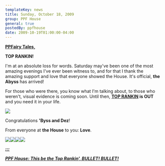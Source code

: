 ```yaml
---
templateKey: news
title: Sunday, October 18, 2009
group: PPF House
general: true
postedBy: ppfhouse
date: 2009-10-19T01:00:00-04:00
---
```

[**PPFairy Tales,**](http://theabyss.bandcamp.com)

**TOP RANKIN!**

I'm at an absolute loss for words. Saturday may've been one of the most amazing evenings I've ever been witness to, and for that I thank the amazing support and love that everyone showed the House. It's official, **the Abyss** has arrived!

For those who were there, you know what I'm talking about, to those who weren't, visual evidence is coming soon. Until then, **[TOP RANKIN](http://theabyss.bandcamp.com) is OUT** and you need it in your life.

[![](http://bandcamp.com/files/11/37/1137358242-1.jpg)](http://theabyss.bandcamp.com)

Congratulations **'Byss and Dez**!

From everyone at **the House** to you: **Love**.

[![](http://masiaone.com/wp-content/themes/MASIA02/images/icon_youtube.jpg)](http://www.youtube.com/ppfhouse)[![](http://masiaone.com/wp-content/themes/MASIA02/images/icon_myspace.jpg)](http://www.myspace.com/ppfhouse)[![](http://masiaone.com/wp-content/themes/MASIA02/images/icon_facebook.jpg)](http://www.facebook.com/home.php#/pages/PPF-House/32210491219?ref=ts)[![](http://s3.amazonaws.com/twitter_production/profile_images/60316485/bc_bigger.jpg)](http://ppfhouse.bandcamp.com)

[***:::*** ](http://theabyss.bandcamp.com)

[***PPF House: This be the Top Rankin', BULLET! BULLET!***](http://theabyss.bandcamp.com)